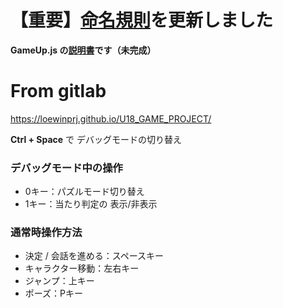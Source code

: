# 【重要】<a href="https://github.com/loewinprj/U18_GAME_PROJECT/blob/master/markdown/Syntax%20Rule.md">命名規則</a>を更新しました

**GameUp.js の<a href="https://github.com/loewinprj/U18_GAME_PROJECT/blob/master/markdown/How%20to%20use%20GameUp.md">説明書</a>です（未完成）**  

# From gitlab

https://loewinprj.github.io/U18_GAME_PROJECT/  

<b>Ctrl + Space</b> で デバッグモードの切り替え

### デバッグモード中の操作  
* 0キー：パズルモード切り替え  
* 1キー：当たり判定の 表示/非表示  

### 通常時操作方法
* 決定 / 会話を進める：スペースキー
* キャラクター移動：左右キー
* ジャンプ：上キー
* ポーズ：Pキー
